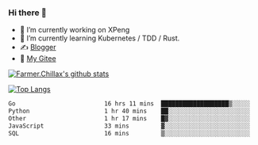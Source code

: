 ### Hi there 👋

- 🔭 I’m currently working on XPeng
- 🌱 I’m currently learning Kubernetes / TDD / Rust.
- ✍️ [Blogger](https://blog.farmer233.top)
- 🤔 [My Gitee](https://gitee.com/Farmer-chong)


[![Farmer.Chillax's github stats](https://github-readme-stats.vercel.app/api?username=FarmerChillax)](https://github.com/anuraghazra/github-readme-stats)

[![Top Langs](https://github-readme-stats.vercel.app/api/top-langs/?username=FarmerChillax&layout=compact&hide=html,css,javascript)](https://github.com/anuraghazra/github-readme-stats)


<a href="https://wakatime.com/@Farmer"> </a>
          <!--START_SECTION:waka-->

```txt
Go                         16 hrs 11 mins  ███████████████████▒░░░░░   77.80 %
Python                     1 hr 40 mins    ██░░░░░░░░░░░░░░░░░░░░░░░   08.06 %
Other                      1 hr 17 mins    █▓░░░░░░░░░░░░░░░░░░░░░░░   06.20 %
JavaScript                 33 mins         ▓░░░░░░░░░░░░░░░░░░░░░░░░   02.66 %
SQL                        16 mins         ▒░░░░░░░░░░░░░░░░░░░░░░░░   01.33 %
```

<!--END_SECTION:waka-->



<!--
**Farmer-chong/Farmer-chong** is a ✨ _special_ ✨ repository because its `README.md` (this file) appears on your GitHub profile.

Here are some ideas to get you started:

- 🔭 I’m currently working on ...
- 🌱 I’m currently learning ...
- 👯 I’m looking to collaborate on ...
- 🤔 I’m looking for help with ...
- 💬 Ask me about ...
- 📫 How to reach me: ...
- 😄 Pronouns: ...
- ⚡ Fun fact: ...
-->
